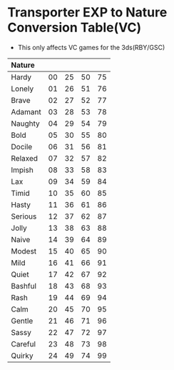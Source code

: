 # Transporter EXP to Nature Conversion Table(VC)

* This only affects VC games for the 3ds(RBY/GSC)

| Nature    |||||
| :-------- | :- | :- | :- | :- |
| Hardy		| 00 | 25 | 50 | 75 |
| Lonely	| 01 | 26 | 51 | 76 |
| Brave 	| 02 | 27 | 52 | 77 |
| Adamant 	| 03 | 28 | 53 | 78 |
| Naughty 	| 04 | 29 | 54 | 79 |
| Bold 		| 05 | 30 | 55 | 80 |
| Docile 	| 06 | 31 | 56 | 81 |
| Relaxed 	| 07 | 32 | 57 | 82 |
| Impish 	| 08 | 33 | 58 | 83 |
| Lax 		| 09 | 34 | 59 | 84 |
| Timid 	| 10 | 35 | 60 | 85 |
| Hasty 	| 11 | 36 | 61 | 86 |
| Serious 	| 12 | 37 | 62 | 87 |
| Jolly 	| 13 | 38 | 63 | 88 |
| Naive 	| 14 | 39 | 64 | 89 |
| Modest 	| 15 | 40 | 65 | 90 |
| Mild 		| 16 | 41 | 66 | 91 |
| Quiet 	| 17 | 42 | 67 | 92 |
| Bashful 	| 18 | 43 | 68 | 93 |
| Rash 		| 19 | 44 | 69 | 94 |
| Calm 		| 20 | 45 | 70 | 95 |
| Gentle 	| 21 | 46 | 71 | 96 |
| Sassy 	| 22 | 47 | 72 | 97 |
| Careful 	| 23 | 48 | 73 | 98 |
| Quirky 	| 24 | 49 | 74 | 99 |
